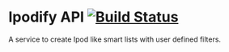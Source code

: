 # Ipodify API [![Build Status](https://travis-ci.org/pablerass/ipodify-api.svg?branch=master)](https://travis-ci.org/pablerass/ipodify-api)

A service to create Ipod like smart lists with user defined filters.